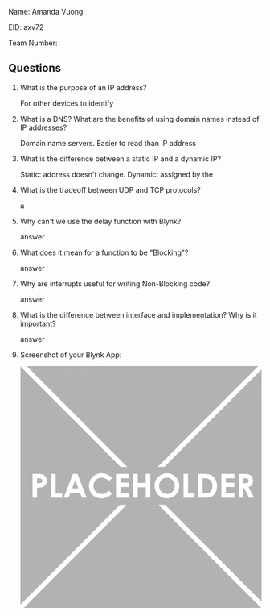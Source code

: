 Name: Amanda Vuong

EID: axv72

Team Number:

## Questions

1. What is the purpose of an IP address?

    For other devices to identify

2. What is a DNS? What are the benefits of using domain names instead of IP addresses?

    Domain name servers. Easier to read than IP address

3. What is the difference between a static IP and a dynamic IP?

    Static: address doesn't change. Dynamic: assigned by the 

4. What is the tradeoff between UDP and TCP protocols?

    a

5. Why can't we use the delay function with Blynk?

    answer

6. What does it mean for a function to be "Blocking"?

    answer

7. Why are interrupts useful for writing Non-Blocking code?

    answer

8. What is the difference between interface and implementation? Why is it important?

   answer

9. Screenshot of your Blynk App:

    ![your image here->](img/placeholder.png)

